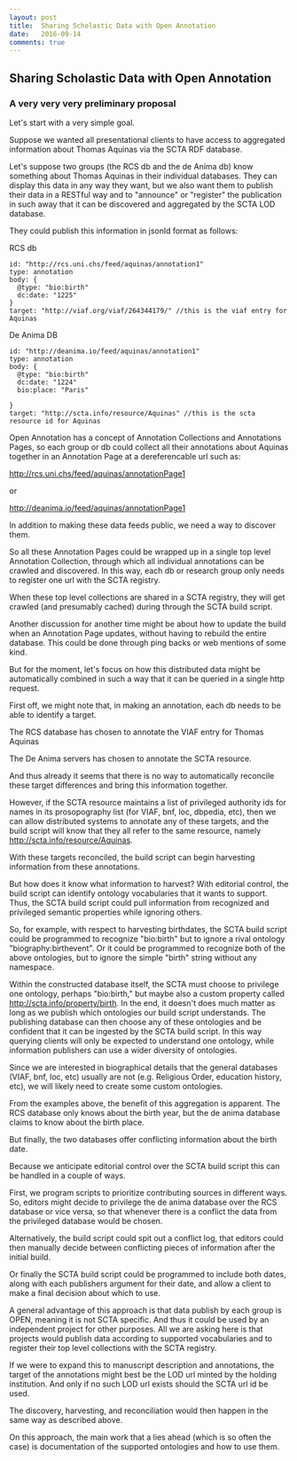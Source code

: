 ```yaml
---
layout: post
title:  Sharing Scholastic Data with Open Annotation
date:   2016-09-14
comments: true
---
```


## Sharing Scholastic Data with Open Annotation

### A very very very preliminary proposal

Let's start with a very simple goal.

Suppose we wanted all presentational clients to have access to aggregated information about Thomas Aquinas via the SCTA RDF database.

Let's suppose two groups (the RCS db and the de Anima db) know something about Thomas Aquinas in their individual databases. They can display this data in any way they want, but we also want them to publish their data in a RESTful way and to "announce" or "register" the publication in such away that it can be discovered and aggregated by the SCTA LOD database.

They could publish this information in jsonld format as follows:

RCS db

```jsonld
id: "http://rcs.uni.chs/feed/aquinas/annotation1"
type: annotation
body: {
  @type: "bio:birth"
  dc:date: "1225"
}
target: "http://viaf.org/viaf/264344179/" //this is the viaf entry for Aquinas
```

De Anima DB

```jsonld
id: "http://deanima.io/feed/aquinas/annotation1"
type: annotation
body: {
  @type: "bio:birth"
  dc:date: "1224"
  bio:place: "Paris"

}
target: "http://scta.info/resource/Aquinas" //this is the scta resource id for Aquinas
```

Open Annotation has a concept of Annotation Collections and Annotations Pages, so each group or db could collect all their annotations about Aquinas together in an Annotation Page at a dereferencable url such as:

http://rcs.uni.chs/feed/aquinas/annotationPage1

or

http://deanima.io/feed/aquinas/annotationPage1

In addition to making these data feeds public, we need a way to discover them.

So all these Annotation Pages could be wrapped up in a single top level Annotation Collection, through which all individual annotations can be crawled and discovered. In this way, each db or research group only needs to register one url with the SCTA registry.

When these top level collections are shared in a SCTA registry, they will get crawled (and presumably cached) during through the SCTA build script.

Another discussion for another time might be about how to update the build when an Annotation Page updates, without having to rebuild the entire database. This could be done through ping backs or web mentions of some kind.

But for the moment, let's focus on how this distributed data might be automatically combined in such a way that it can be queried in a single http request.

First off, we might note that, in making an annotation, each db needs to be able to identify a target.

The RCS database has chosen to annotate the VIAF entry for Thomas Aquinas

The De Anima servers has chosen to annotate the SCTA resource.

And thus already it seems that there is no way to automatically reconcile these target differences and bring this information together.

However, if the SCTA resource maintains a list of privileged authority ids for names in its prosopography list (for VIAF, bnf, loc, dbpedia, etc), then we can allow distributed systems to annotate any of these targets, and the build script will know that they all refer to the same resource, namely http://scta.info/resource/Aquinas.

With these targets reconciled, the build script can begin harvesting information from these annotations.

But how does it know what information to harvest? With editorial control, the build script can identify ontology vocabularies that it wants to support. Thus, the SCTA build script could pull information from recognized and privileged semantic properties while ignoring others.

So, for example, with respect to harvesting birthdates, the SCTA build script could be programmed to recognize "bio:birth" but to ignore a rival ontology "biography:birthevent". Or it could be programmed to recognize both of the above ontologies, but to ignore the simple "birth" string without any namespace.

Within the constructed database itself, the SCTA must choose to privilege one ontology, perhaps "bio:birth," but maybe also a custom property called http://scta.info/property/birth. In the end, it doesn't does much matter as long as we publish which ontologies our build script understands. The publishing database can then choose any of these ontologies and be confident that it can be ingested by the SCTA build script. In this way querying clients will only be expected to understand one ontology, while information publishers can use a wider diversity of ontologies.

Since we are interested in biographical details that the general databases (VIAF, bnf, loc, etc) usually are not (e.g. Religious Order, education history, etc), we will likely need to create some custom ontologies.

From the examples above, the benefit of this aggregation is apparent. The RCS database only knows about the birth year, but the de anima database claims to know about the birth place.

But finally, the two databases offer conflicting information about the birth date.

Because we anticipate editorial control over the SCTA build script this can be handled in a couple of ways.

First, we program scripts to prioritize contributing sources in different ways. So, editors might decide to privilege the de anima database over the RCS database or vice versa, so that whenever there is a conflict the data from the privileged database would be chosen.

Alternatively, the build script could spit out a conflict log, that editors could then manually decide between conflicting pieces of information after the initial build.

Or finally the SCTA build script could be programmed to include both dates, along with each publishers argument for their date, and allow a client to make a final decision about which to use.

A general advantage of this approach is that data publish by each group is OPEN, meaning it is not SCTA specific. And thus it could be used by an independent project for other purposes. All we are asking here is that projects would publish data according to supported vocabularies and to register their top level collections with the SCTA registry.

If we were to expand this to manuscript description and annotations, the target of the annotations might best be the LOD url minted by the holding institution. And only if no such LOD url exists should the SCTA url id be used.

The discovery, harvesting, and reconciliation would then happen in the same way as described above.

On this approach, the main work that a lies ahead (which is so often the case) is documentation of the supported ontologies and how to use them.
